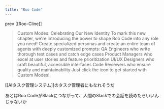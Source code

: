 ```yaml
---
title: "Roo Code"
---
```


prev [[Roo-Cline]]
> Custom Modes: Celebrating Our New Identity
>  To mark this new chapter, we're introducing the power to shape Roo Code into any role you need! Create specialized personas and create an entire team of agents with deeply customized prompts:
>  QA Engineers who write thorough test cases and catch edge cases
>  Product Managers who excel at user stories and feature prioritization
>  UI/UX Designers who craft beautiful, accessible interfaces
>  Code Reviewers who ensure quality and maintainability
>  Just click the  icon to get started with Custom Modes!

[[AIタスク管理システム]]のタスク管理者にもなれそうだ

あとはRoo CodeがSlackにつながって、人間のSlackでの会話を読めたらいいんじゃないか
